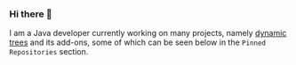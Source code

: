 ### Hi there 👋
I am a Java developer currently working on many projects, namely [dynamic trees](https://github.com/ferreusveritas/DynamicTrees) and its add-ons, some of which can be seen below in the `Pinned Repositories` section.

<!--
**Harleyoc1/Harleyoc1** is a ✨ _special_ ✨ repository because its `README.md` (this file) appears on your GitHub profile.

Here are some ideas to get you started:

- 🔭 I’m currently working on ...
- 🌱 I’m currently learning ...
- 👯 I’m looking to collaborate on ...
- 🤔 I’m looking for help with ...
- 💬 Ask me about ...
- 📫 How to reach me: ...
- 😄 Pronouns: ...
- ⚡ Fun fact: ...
-->
